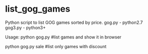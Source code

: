 # list_gog_games
Python script to list GOG games sorted by price. 
gog.py - python2.7
gog3.py - python3+

Usage: 
python gog.py #list games and show it in browser

python gog.py sale #list only games with discount
